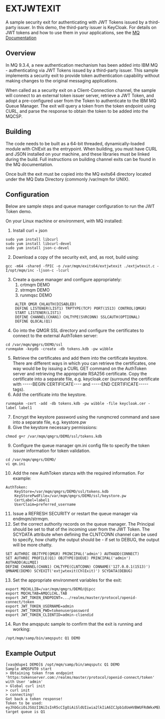 # EXTJWTEXIT

A sample security exit for authenticating with JWT Tokens issued by a third-party issuer. In this demo, the third-party issuer is KeyCloak.
For details on JWT tokens and how to use them in your applications, see the [MQ Documentation](https://www.ibm.com/docs/en/ibm-mq/9.3?topic=tokens-using-authentication-in-application)

## Overview
In MQ 9.3.4, a new authentication mechanism has been added into IBM MQ - authenticating via JWT Tokens issued by a third-party issuer. This sample implements a security exit to provide token authentication capability without making changes to the original messaging applications. 

When called as a security exit on a Client-Connection channel, the sample will connect to an external token issuer server, retrieve a JWT Token, and adopt a pre-configured user from the Token to authenticate to the IBM MQ Queue Manager. The exit will query a token from the token endpoint using CURL, and parse the response to obtain the token to be added into the MQCSP.

## Building
The code needs to be built as a 64-bit threaded, dynamically-loaded module with ChlExit as the entrypoint. When building, you must have CURL and JSON installed on your machine, and these libraries must be linked during the build. Full instructions on building channel exits can be found in the MQ documentation.

Once built the exit must be copied into the MQ exits64 directory located under the MQ Data Directory (commonly /var/mqm for UNIX).

## Configuration

Below are sample steps and queue manager configuration to run the JWT Token demo.

On your Linux machine or environment, with MQ installed:
1. Install curl + json
```
sudo yum install libcurl
sudo yum install libcurl-devel
sudo yum install json-c-devel
```
2. Download a copy of the security exit, and, as root, build using:
```
gcc -m64 -shared -fPIC -o /var/mqm/exits64/extjwtexit ./extjwtexit.c -I/opt/mqm/inc -ljson-c -lcurl
```
3. Create a queue manager and configure appropriately:
   1. crtmqm DEMO
   2. strmqm DEMO
   3. runmqsc DEMO
   ```
	ALTER QMGR CHLAUTH(DISABLED)
	DEFINE LISTENER(LIST1) TRPTYPE(TCP) PORT(1513) CONTROL(QMGR)
	START LISTENER(LIST1)
	DEFINE CHANNEL(CHAN1) CHLTYPE(SVRCONN) SSLCAUTH(OPTIONAL)
	DEFINE QLOCAL(Q1)
    ```
4. Go into the QMGR SSL directory and configure the certificates to connect to the external AuthToken server:
```
cd /var/mqm/qmgrs/DEMO/ssl
runmqakm -keydb -create -db tokens.kdb -pw wibble
```
5. Retrieve the certificates and add them into the certificate keystore. There are different ways in which you can retrieve the certificates, one way would be by issuing a CURL GET command on the AuthToken server and retrieving the appropriate RSA256 certificate. Copy the certificate into a separate file, e.g. keycloak.cer (surround the certificate with -----BEGIN CERTIFICATE---- and -----END CERTIFICATE----- tags).
6. Add the certificate into the keystore.
```
runmqakm -cert -add -db tokens.kdb -pw wibble -file keycloak.cer -label label1
```
7. Encrypt the keystore password using the runqmcred command and save into a separate file, e.g. keystore.pw
8. Give the keystore necessary permissions:
```         
chmod g+r /var/mqm/qmgrs/DEMO/ssl/tokens.kdb
```
9. Configure the queue manager qm.ini config file to specify the token issuer information for token validation.
```
cd /var/mqm/qmgrs/DEMO/
vi qm.ini
``` 
10. Add the new AuthToken stanza with the required information. For example:
```
AuthToken:
	KeyStore=/var/mqm/qmgrs/DEMO/ssl/tokens.kdb
	KeyStorePwdFile=/var/mqm/qmgrs/DEMO/ssl/keystore.pw
	CertLabel=label1
	UserClaim=preferred_username
```
11. Issue a REFRESH SECURITY or restart the queue manager via endmqm/strmqm. 
12. Set the correct authority records on the queue manager. The Principal should be set to that of the incoming user from the JWT Token. The SCYDATA attribute when defining the CLNTCONN channel can be used to specify, how chatty the output should be - if set to DEBUG, the output will be more chatty.
```
SET AUTHREC OBJTYPE(QMGR) PRINCIPAL('admin') AUTHADD(CONNECT)
SET AUTHREC PROFILE(Q1) OBJTYPE(QUEUE) PRINCIPAL('admin') AUTHADD(ALLMQI)
DEFINE CHANNEL(CHAN1) CHLTYPE(CLNTCONN) CONNAME('127.0.0.1(1513)') QMNAME(DEMO) SCYEXIT('extjwtexit(ChlExit)') SCYDATA(DEBUG)
```
13. Set the appropriate environment variables for the exit: 
``` 
export MQCHLLIB=/var/mqm/qmgrs/DEMO/@ipcc
export MQCHLTAB=AMQCLCHL.TAB
export JWT_TOKEN_ENDPOINT=.../realms/master/protocol/openid-connect/token
export JWT_TOKEN_USERNAME=admin
export JWT_TOKEN_PWD=tokenuserpassword
export JWT_TOKEN_CLIENTID=admin-cliendid
```
14. Run the amqsputc sample to confirm that the exit is running and working:
```
/opt/mqm/samp/bin/amqsputc Q1 DEMO
```
## Example Output
```
[vas@dupe1 DEMO]$ /opt/mqm/samp/bin/amqsputc Q1 DEMO
Sample AMQSPUT0 start
> Obtaining token from endpoint 'https:tokenserver.com:/realms/master/protocol/openid-connect/token' with User 'admin'
> Global curl init
> curl init
> connecting!
Got back a token response!
Token to be used:
eyJhbGciOiJSUzI1NiIsInR5cCIgOiAiSldUIiwia2lkIiA6ICJpb1dUeHVBWUFRdWkxMEUxOXM5MkxKUDlsdkdzSmJobjdjb1d2Vnc2QVNFIn0...Q4Qybw
target queue is Q1
```
